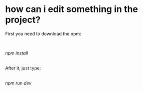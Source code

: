 <h1 text-align: center;>how can i edit something in the project?</h1>


<p>First you need to download the npm: </p><br/>

<i>npm install</i><br/><br/>

<p>After it, just type:</p><br/>
<i>npm run dev</i><br/><br/>

